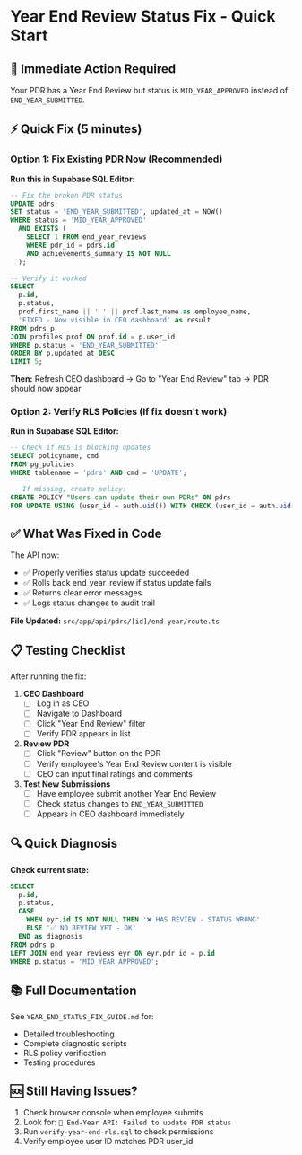 # Year End Review Status Fix - Quick Start

## 🚨 Immediate Action Required

Your PDR has a Year End Review but status is `MID_YEAR_APPROVED` instead of `END_YEAR_SUBMITTED`.

## ⚡ Quick Fix (5 minutes)

### Option 1: Fix Existing PDR Now (Recommended)

**Run this in Supabase SQL Editor:**

```sql
-- Fix the broken PDR status
UPDATE pdrs 
SET status = 'END_YEAR_SUBMITTED', updated_at = NOW()
WHERE status = 'MID_YEAR_APPROVED'
  AND EXISTS (
    SELECT 1 FROM end_year_reviews 
    WHERE pdr_id = pdrs.id 
    AND achievements_summary IS NOT NULL
  );

-- Verify it worked
SELECT 
  p.id,
  p.status,
  prof.first_name || ' ' || prof.last_name as employee_name,
  'FIXED - Now visible in CEO dashboard' as result
FROM pdrs p
JOIN profiles prof ON prof.id = p.user_id
WHERE p.status = 'END_YEAR_SUBMITTED'
ORDER BY p.updated_at DESC
LIMIT 5;
```

**Then:** Refresh CEO dashboard → Go to "Year End Review" tab → PDR should now appear

### Option 2: Verify RLS Policies (If fix doesn't work)

**Run in Supabase SQL Editor:**

```sql
-- Check if RLS is blocking updates
SELECT policyname, cmd
FROM pg_policies 
WHERE tablename = 'pdrs' AND cmd = 'UPDATE';

-- If missing, create policy:
CREATE POLICY "Users can update their own PDRs" ON pdrs
FOR UPDATE USING (user_id = auth.uid()) WITH CHECK (user_id = auth.uid());
```

## ✅ What Was Fixed in Code

The API now:
- ✅ Properly verifies status update succeeded
- ✅ Rolls back end_year_review if status update fails
- ✅ Returns clear error messages
- ✅ Logs status changes to audit trail

**File Updated:** `src/app/api/pdrs/[id]/end-year/route.ts`

## 📋 Testing Checklist

After running the fix:

1. **CEO Dashboard**
   - [ ] Log in as CEO
   - [ ] Navigate to Dashboard
   - [ ] Click "Year End Review" filter
   - [ ] Verify PDR appears in list

2. **Review PDR**
   - [ ] Click "Review" button on the PDR
   - [ ] Verify employee's Year End Review content is visible
   - [ ] CEO can input final ratings and comments

3. **Test New Submissions**
   - [ ] Have employee submit another Year End Review
   - [ ] Check status changes to `END_YEAR_SUBMITTED`
   - [ ] Appears in CEO dashboard immediately

## 🔍 Quick Diagnosis

**Check current state:**

```sql
SELECT 
  p.id,
  p.status,
  CASE 
    WHEN eyr.id IS NOT NULL THEN '❌ HAS REVIEW - STATUS WRONG'
    ELSE '✅ NO REVIEW YET - OK'
  END as diagnosis
FROM pdrs p
LEFT JOIN end_year_reviews eyr ON eyr.pdr_id = p.id
WHERE p.status = 'MID_YEAR_APPROVED';
```

## 📚 Full Documentation

See `YEAR_END_STATUS_FIX_GUIDE.md` for:
- Detailed troubleshooting
- Complete diagnostic scripts
- RLS policy verification
- Testing procedures

## 🆘 Still Having Issues?

1. Check browser console when employee submits
2. Look for: `🚨 End-Year API: Failed to update PDR status`
3. Run `verify-year-end-rls.sql` to check permissions
4. Verify employee user ID matches PDR user_id


